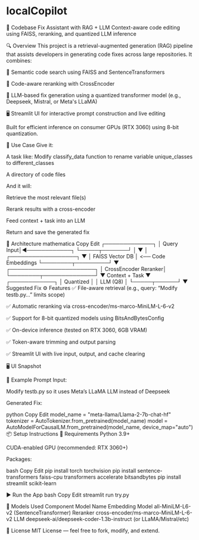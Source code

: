 # localCopilot
🚀 Codebase Fix Assistant with RAG + LLM
Context-aware code editing using FAISS, reranking, and quantized LLM inference

🔍 Overview
This project is a retrieval-augmented generation (RAG) pipeline that assists developers in generating code fixes across large repositories. It combines:

🔎 Semantic code search using FAISS and SentenceTransformers

🧠 Code-aware reranking with CrossEncoder

🤖 LLM-based fix generation using a quantized transformer model (e.g., Deepseek, Mistral, or Meta's LLaMA)

🖥️ Streamlit UI for interactive prompt construction and live editing

Built for efficient inference on consumer GPUs (RTX 3060) using 8-bit quantization.

🎯 Use Case
Give it:

A task like:
Modify classify_data function to rename variable unique_classes to different_classes

A directory of code files

And it will:

Retrieve the most relevant file(s)

Rerank results with a cross-encoder

Feed context + task into an LLM

Return and save the generated fix

🧱 Architecture
mathematica
Copy
Edit
           ┌─────────────┐
           │  Query Input│◄────────────┐
           └─────┬───────┘             │
                 ▼                     │
        ┌──────────────────┐          ▼
        │  FAISS Vector DB │ <── Code Embeddings
        └────────┬─────────┘
                 ▼
        ┌───────────────────────┐
        │ CrossEncoder Reranker│
        └────────┬──────────────┘
                 ▼
           Context + Task
                 ▼
          ┌────────────┐
          │ Quantized  │
          │  LLM (Q8)  │
          └─────┬──────┘
                ▼
          Suggested Fix
⚙️ Features
✅ File-aware retrieval (e.g., query: “Modify testb.py…” limits scope)

✅ Automatic reranking via cross-encoder/ms-marco-MiniLM-L-6-v2

✅ Support for 8-bit quantized models using BitsAndBytesConfig

✅ On-device inference (tested on RTX 3060, 6GB VRAM)

✅ Token-aware trimming and output parsing

✅ Streamlit UI with live input, output, and cache clearing

🖥️ UI Snapshot

🧪 Example Prompt
Input:

Modify testb.py so it uses Meta’s LLaMA LLM instead of Deepseek

Generated Fix:

python
Copy
Edit
model_name = "meta-llama/Llama-2-7b-chat-hf"
tokenizer = AutoTokenizer.from_pretrained(model_name)
model = AutoModelForCausalLM.from_pretrained(model_name, device_map="auto")
📦 Setup Instructions
🧰 Requirements
Python 3.9+

CUDA-enabled GPU (recommended: RTX 3060+)

Packages:

bash
Copy
Edit
pip install torch torchvision
pip install sentence-transformers faiss-cpu transformers accelerate bitsandbytes
pip install streamlit scikit-learn

▶️ Run the App
bash
Copy
Edit
streamlit run try.py

🧠 Models Used
Component	Model Name
Embedding Model	all-MiniLM-L6-v2 (SentenceTransformer)
Reranker	cross-encoder/ms-marco-MiniLM-L-6-v2
LLM	deepseek-ai/deepseek-coder-1.3b-instruct (or LLaMA/Mistral/etc)


🧾 License
MIT License — feel free to fork, modify, and extend.
